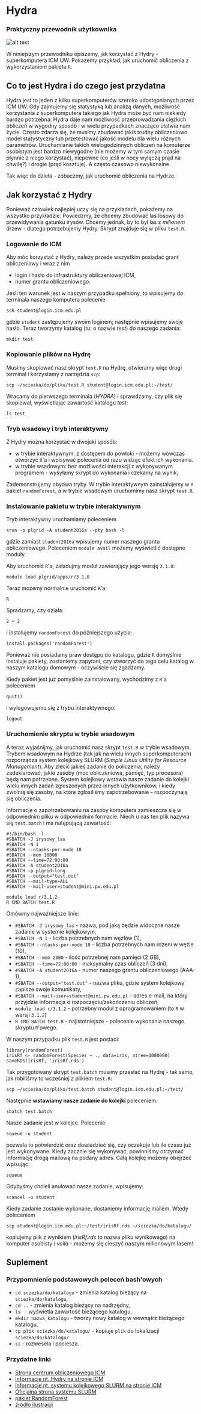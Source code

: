# Hydra
### Praktyczny przewodnik użytkownika

![alt text](hydra.jpeg)

W niniejszym przewodniku opiszemy, jak korzystać z Hydry - superkomputera ICM UW.
Pokażemy przykład, jak uruchomić obliczenia z wykorzystaniem pakietu `R`.

## Co to jest Hydra i do czego jest przydatna
Hydra jest to jeden z kilku superkomputerów szeroko udostępnianych przez ICM UW.
Gdy zajmujemy się statystyką lub analizą danych, możliwość korzystania z superkomputera takiego jak Hydra może być nam niekiedy bardzo potrzebna. Hydra daje nam możliwość przeprowadzania ciężkich obliczeń w wygodny sposób i w wielu przypadkach znacząco ułatwia nam życie.
Często zdarza się, że musimy zbudować jakiś trudny obliczeniowo model statystyczny lub przetestować jakość modelu dla wielu różnych parametrów.
Uruchamianie takich wielogodzinnych obliczeń na komuterze osobistym jest bardzo niewygodne (nie możemy w tym samym czasie płynnie z niego korzystać), niepewne (co jeśli w nocy wyłączą prąd na chwilę?) i drogie (prąd kosztuje). A często czasowo niewykonalne.

Tak więc do dzieła - zobaczmy, jak uruchomić obliczenia na Hydrze.

## Jak korzystać z Hydry
Ponieważ człowiek najlepiej uczy się na przykładach, pokażemy na wszystko przykładzie.
Powiedzmy, że chcemy zbudować las losowy do przewidywania gatunku irysów.
Chcemy jednak, by to był las z *milionem* drzew - dlatego potrzebujemy Hydry.
Skrypt znajduje się w pliku `test.R`.

### Logowanie do ICM
Aby móc korzystać z Hydry, należy przede wszystkim posiadać grant obliczeniowy i wraz z nim
* login i hasło do infrastruktury obliczeniowej ICM,
* numer grantu obliczeniowego.

Jeśli ten warunek jest w naszym przypadku spełniony, to wpisujemy do terminala naszego komputera polecenie
```
ssh student@login.icm.edu.pl
```
gdzie `student` zastępujemy swoim loginem; następnie wpisujemy swoje hasło.
Teraz tworzymy katalog (tu: o nazwie *test*) do naszego zadania:
  ```
mkdir test
```

### Kopiowanie plików na Hydrę

Musimy skopiować nasz skrypt `test.R` na Hydrę, otwieramy więc drugi terminal i korzystamy z narzędzia `scp`:
  ```
scp ~/sciezka/do/pliku/test.R student@login.icm.edu.pl:~/test/
  ```
Wracamy do pierwszego terminala (*HYDRA*) i sprawdzamy, czy plik się skopiował, wyświetlając zawartość katalogu *test*:
  ```
ls test
```

### Tryb wsadowy i tryb interaktywny
Z Hydry można korzystać w dwojaki sposób:
  * w trybie interaktywnym: z dostępem do powłoki - możemy wówczas otworzyć `R`'a i wpisywać polecenia od razu widząc efekt ich wykonania.
* w trybie wsadowym: bez możliwości interakcji z wykonywanym programem - wysyłamy skrypt do wykonania i czekamy na wynik,

Zademonstrujemy obydwa tryby.
W trybie interaktywnym zainstalujemy w `R` pakiet `randomForest`, a w trybie wsadowym uruchomimy nasz skrypt `test.R`.

### Instalowanie pakietu w trybie interaktywnym

Tryb interaktywny uruchamiamy poleceniem
```
srun -p plgrid -A student2016a --pty bash -l
```
gdzie zamiast `student2016a` wpisujemy numer naszego grantu obliczeniowego.
Poleceniem ```module avail``` możemy wyświetlić dostępne moduły.

Aby uruchomić `R`'a, załadujmy moduł zawierający jego wersję `3.1.0`:
  ```
module load plgrid/apps/r/3.1.0
```
Teraz możemy normalnie uruchomić `R`'a:
```
R
```
Spradzamy, czy działa:
```
2 + 2
```
i instalujemy `randomForest` do późniejszego użycia:
```
install.packages('randomForest')
```
Ponieważ nie posiadamy praw dostępu do katalogu, gdzie `R` domyślnie instaluje pakiety, zostaniemy zapytani, czy stworzyć do tego celu katalog w naszym katalogu domowym - oczywiście się zgadzamy.

Kiedy pakiet jest już pomyślnie zainstalowany, wychodzimy z `R`'a poleceniem
```
quit()
```
i wylogowujemu się z trybu interaktywnego:
  ```
logout
```
### Uruchomienie skryptu w trybie wsadowym

A teraz wyjaśnijmy, jak uruchomić nasz skrypt `test.R` w trybie wsadowym.
Trybem wsadowym na Hydrze (tak jak na wielu innych superkomputerach) rozporządza system kolejkowy SLURM (*Simple Linux Utility for Resource Management*). Aby zlecić jakieś zadanie do policzenia, należy zadeklarować, jakie zasoby (moc obliczeniowa, pamięć, typ procesora) będą nam potrzebne. System kolejkowy wstawia nasze zadanie do kolejki wielu innych zadań zgłoszonych przez innych użytkowników, i kiedy zwolnią się zasoby, na które zgłosiliśmy zapotrzebowanie - rozpoczynają się obliczenia.

Informacje o zapotrzebowaniu na zasoby komputera zamieszcza się w odpowiednim pliku w odpowiednim formacie. Niech u nas ten plik nazywa się `test.batch` i ma natępującą zawartość:
  ```
#!/bin/bash -l
#SBATCH -J irysowy_las
#SBATCH -N 1
#SBATCH --ntasks-per-node 10
#SBATCH --mem 10000
#SBATCH --time=72:00:00
#SBATCH -A student2016a
#SBATCH -p plgrid-long
#SBATCH --output="test.out"
#SBATCH --mail-type=ALL
#SBATCH --mail-user=student@mini.pw.edu.pl

module load r/3.1.2
R CMD BATCH test.R
```
Omówmy  najważniejsze linie:
  * ``` #SBATCH -J irysowy_las ``` - nazwa, pod jaką będzie widoczne nasze zadanie w systemie kolejkowym,
* ``` #SBATCH -N 1 ``` - liczba potrzebnych nam węzłów (1),
* ``` #SBATCH --ntasks-per-node 10 ``` - liczba potrzebnych nam rdzeni w węźle (10),
* ``` #SBATCH --mem 2000 ``` - ilość potrzebnej nam pamięci (2 GB),
* ``` #SBATCH --time=72:00:00 ``` - maksymalny czas obliczeń (3 dni),
* ``` #SBATCH -A student2016a ``` - numer naszego grantu obliczeniowego (AAA-1),
* ``` #SBATCH --output="test.out" ``` - nazwa pliku, gdzie system kolejkowy zapisze swoje komunikaty,
* ``` #SBATCH --mail-user=student@mini.pw.edu.pl ``` - adres e-mail, na który przyjdzie informacja o rozpoczęciu/zakończeniu obliczeń,
* ```module load r/3.1.2``` - potrzebny moduł z oprogramowaniem (to `R` w wersji `3.1.2`)
* ```R CMD BATCH test.R``` - najistotniejsze - polecenie wykonania naszego skryptu `R`'owego.

W naszym przypadku plik `test.R` jest postaci:

```
library(randomForest)
irisRf <- randomForest(Species ~ ., data=iris, ntree=1000000)
saveRDS(irisRf, 'irisRf.rds')
```

Tak przygotowany skrypt `test.batch` musimy przesłać na Hydrę - tak samo, jak robiliśmy to wcześniej z plikiem `test.R`:
```
scp ~/sciezka/do/pliku/test.batch student@login.icm.edu.pl:~/test/
```

Następnie **wstawiamy nasze zadanie do kolejki** poleceniem:
```
sbatch test.batch
```
Nasze zadanie jest w kolejce. Polecenie
```
squeue -u student
```
pozwala to potwierdzić oraz dowiedzieć się, czy oczekuje lub ile czasu już jest wykonywane.
Kiedy zacznie się wykonywać, powinniśmy otrzymać informację drogą mailową na podany adres.
Całą kolejkę możemy obejrzeć wpisując:
```
squeue
```
Gdybyśmy chcieli anulować nasze zadanie, wpisujemy:
```
scancel -u student
```
Kiedy zadanie zostanie wykonane, dostaniemy informację mailem.
Wtedy poleceniem
```
scp student@login.icm.edu.pl:~/test/irisRf.rds ~/sciezka/do/katalogu/
```
kopiujemy plik z wynikiem (*irisRf.rds* to nazwa pliku wynikowego) na komputer osobisty i *voilà* - możemy się cieszyć naszym milionowym lasem!

## Suplement
### Przypomnienie podstawowych poleceń bash'owych

* ```cd sciezka/do/katalogu``` - zmienia katalog bieżący na `sciezka/do/katalogu`,
* ```cd ..``` - zmienia katalog bieżący na nadrzędny,
* ```ls ``` - wyświetla zawartość bieżącego katalogu,
* ```mkdir nazwa_katalogu``` - tworzy nowy katalog w wewnątrz bieżącego katalogu,
* ```cp plik sciezka/do/katalogu/``` - kopiuje `plik` do lokalizacji `sciezka/do/katalogu/`
* ```sl``` - rozwesela i pociesza.

### Przydatne linki
* [Strona centrum obliczeniowego ICM](https://www.icm.edu.pl/kdm/)
* [Informacje nt. Hydry na stronie ICM](https://www.icm.edu.pl/kdm/Hydra)
* [Informacje nt. systemu kolejkowego SLURM na stronie ICM](https://www.icm.edu.pl/kdm/Slurm)
* [Oficjalna strona systemu SLURM](http://slurm.schedmd.com/)
* [pakiet RandomForest](https://cran.r-project.org/web/packages/randomForest/index.html)
* [źródło ilustracji](http://www.hydravm.org/hydra)

